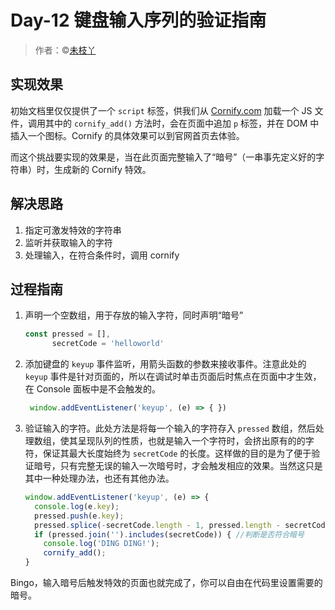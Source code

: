 # Day-12 键盘输入序列的验证指南

> 作者：©[未枝丫](https://github.com/soyaine)  

## 实现效果

初始文档里仅仅提供了一个 `script` 标签，供我们从 [Cornify.com](https://www.cornify.com/) 加载一个 JS 文件，调用其中的 `cornify_add()` 方法时，会在页面中追加 `p` 标签，并在 DOM 中插入一个图标。Cornify 的具体效果可以到官网首页去体验。

而这个挑战要实现的效果是，当在此页面完整输入了“暗号”（一串事先定义好的字符串）时，生成新的 Cornify 特效。

## 解决思路

1. 指定可激发特效的字符串
2. 监听并获取输入的字符
3. 处理输入，在符合条件时，调用 cornify

## 过程指南

1. 声明一个空数组，用于存放的输入字符，同时声明“暗号”

	````js
	const pressed = [],
		  secretCode = 'helloworld'
	````

2. 添加键盘的 `keyup` 事件监听，用箭头函数的参数来接收事件。注意此处的 `keyup` 事件是针对页面的，所以在调试时单击页面后时焦点在页面中才生效，在 Console 面板中是不会触发的。
	```js
	 window.addEventListener('keyup', (e) => { })
	```

3. 验证输入的字符。此处方法是将每一个输入的字符存入 `pressed` 数组，然后处理数组，使其呈现队列的性质，也就是输入一个字符时，会挤出原有的的字符，保证其最大长度始终为 `secretCode` 的长度。这样做的目的是为了便于验证暗号，只有完整无误的输入一次暗号时，才会触发相应的效果。当然这只是其中一种处理办法，也还有其他办法。
	```js
    window.addEventListener('keyup', (e) => {
	  console.log(e.key);
	  pressed.push(e.key);
	  pressed.splice(-secretCode.length - 1, pressed.length - secretCode.length); //截取数组
	  if (pressed.join('').includes(secretCode)) { //判断是否符合暗号
		console.log('DING DING!');
		cornify_add();
    }
   ```

Bingo，输入暗号后触发特效的页面也就完成了，你可以自由在代码里设置需要的暗号。